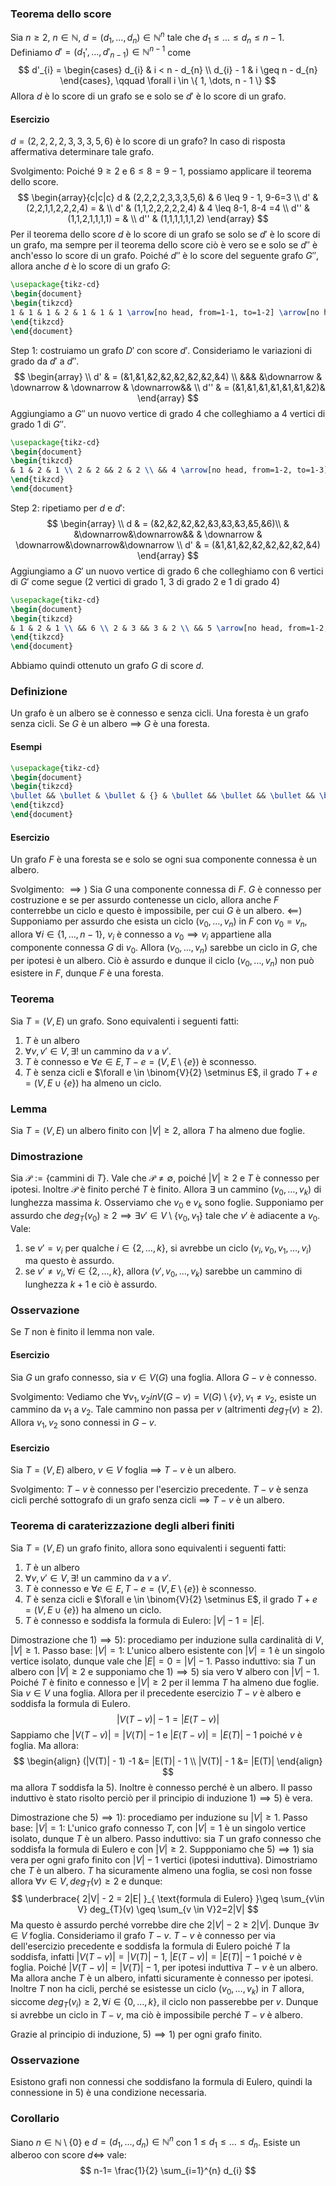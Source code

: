 ### Teorema dello score
Sia $n\geq 2$, $n \in \mathbb{N}$, $d=(d_{1},\dots,d_{n}) \in \mathbb{N}^{n}$ tale che $d_{1} \leq \dots \leq d_{n} \leq n-1$. Definiamo $d'=(d_{1}',\dots,d'_{n-1}) \in \mathbb{N}^{n-1}$ come
$$
d'_{i} = \begin{cases}
d_{i} & i < n - d_{n} \\
d_{i} - 1  &  i \geq n - d_{n}
\end{cases}, \qquad \forall i \in \{ 1, \dots, n - 1 \}
$$
Allora $d$ è lo score di un grafo se e solo se $d'$ è lo score di un grafo.
#### Esercizio
$d = (2,2,2,2,3,3,3,5,6)$ è lo score di un grafo? In caso di risposta affermativa determinare tale grafo.

Svolgimento:
Poiché $9 \geq 2$ e $6 \leq 8 = 9 - 1$, possiamo applicare il teorema dello score.
$$
\begin{array}{c|c|c}
d & (2,2,2,2,3,3,3,5,6) & 6 \leq 9 - 1, 9-6=3 \\
d' & (2,2,1,1,2,2,2,4) = & \\
d' & (1,1,2,2,2,2,2,4) & 4 \leq 8-1, 8-4 =4 \\
d'' & (1,1,2,1,1,1,1) =  &  \\
d'' & (1,1,1,1,1,1,2)
\end{array}
$$
Per il teorema dello score $d$ è lo score di un grafo se solo se $d'$ è lo score di un grafo, ma sempre per il teorema dello score ciò è vero se e solo se $d''$ è anch'esso lo score di un grafo.
Poiché $d''$ è lo score del seguente grafo $G''$, allora anche $d$ è lo score di un grafo $G$:

```tikz
\usepackage{tikz-cd} 
\begin{document} 
\begin{tikzcd}
1 & 1 & 1 & 2 & 1 & 1 & 1 \arrow[no head, from=1-1, to=1-2] \arrow[no head, from=1-3, to=1-4] \arrow[no head, from=1-5, to=1-4] \arrow[no head, from=1-6, to=1-7]
\end{tikzcd} 
\end{document} 
```
Step 1: costruiamo un grafo $D'$ con score $d'$.
Consideriamo le variazioni di grado da $d'$ a $d''$.
$$
\begin{array} \\
d' & = (&1,&1,&2,&2,&2,&2,&2,&4) \\
 &&&  &\downarrow & \downarrow & \downarrow & \downarrow&& \\
d'' & = (&1,&1,&1,&1,&1,&1,&2)&
\end{array}
$$
Aggiungiamo a $G''$ un nuovo vertice di grado $4$ che colleghiamo a $4$ vertici di grado $1$ di $G''$.

```tikz
\usepackage{tikz-cd} 
\begin{document} 
\begin{tikzcd}
& 1 & 2 & 1 \\ 2 & 2 && 2 & 2 \\ && 4 \arrow[no head, from=1-2, to=1-3] \arrow[no head, from=1-4, to=1-3] \arrow[no head, from=2-1, to=2-2] \arrow[no head, from=2-1, to=3-3] \arrow[no head, from=2-2, to=3-3] \arrow[no head, from=2-4, to=2-5] \arrow[no head, from=2-5, to=3-3] \arrow[no head, from=3-3, to=2-4]
\end{tikzcd} 
\end{document} 
```


Step 2: ripetiamo per $d$ e $d'$:
$$
\begin{array} \\
d & = (&2,&2,&2,&2,&3,&3,&3,&5,&6)\\
 & &\downarrow&\downarrow&& & \downarrow & \downarrow&\downarrow&\downarrow \\
d' & = (&1,&1,&2,&2,&2,&2,&2,&4) 
\end{array}
$$
Aggiungiamo a $G'$ un nuovo vertice di grado $6$ che colleghiamo con 6 vertici di $G'$ come segue (2 vertici di grado $1$, 3 di grado $2$ e 1 di grado $4$)


```tikz
\usepackage{tikz-cd} 
\begin{document} 
\begin{tikzcd}
& 1 & 2 & 1 \\ && 6 \\ 2 & 3 && 3 & 2 \\ && 5 \arrow[no head, from=1-2, to=1-3] \arrow[no head, from=1-2, to=2-3] \arrow[no head, from=1-4, to=1-3] \arrow[no head, from=1-4, to=2-3] \arrow[no head, from=2-3, to=1-3] \arrow[no head, from=2-3, to=3-4] \arrow[no head, from=2-3, to=4-3] \arrow[no head, from=3-1, to=3-2] \arrow[no head, from=3-2, to=2-3] \arrow[no head, from=3-2, to=4-3] \arrow[no head, from=3-4, to=3-5] \arrow[no head, from=3-5, to=4-3] \arrow[no head, from=4-3, to=3-1] \arrow[no head, from=4-3, to=3-4]
\end{tikzcd} 
\end{document} 
```

Abbiamo quindi ottenuto un grafo $G$ di score $d$.
### Definizione
Un grafo è un albero se è connesso e senza cicli. Una foresta è un grafo senza cicli.
Se $G$ è un albero $\implies$ $G$ è una foresta.

#### Esempi
```tikz
\usepackage{tikz-cd}
\begin{document}
\begin{tikzcd}
\bullet && \bullet & \bullet & {} & \bullet && \bullet && \bullet && \bullet & \bullet \\ &&&&&& \bullet &&& \bullet & \bullet & \bullet & \bullet \arrow[no head, from=1-3, to=1-4] \arrow[no head, from=1-6, to=2-7] \arrow[no head, from=1-10, to=2-11] \arrow[no head, from=2-7, to=1-8] \arrow[no head, from=2-10, to=2-11] \arrow[no head, from=2-11, to=1-12] \arrow[no head, from=2-11, to=2-12] \arrow[no head, from=2-12, to=2-13] \arrow[no head, from=2-13, to=1-13]
\end{tikzcd}
\end{document}
```
#### Esercizio
Un grafo $F$ è una foresta se e solo se ogni sua componente connessa è un albero.

Svolgimento:
$\implies)$ Sia $G$ una componente connessa di $F.$ $G$ è connesso per costruzione e se per assurdo contenesse un ciclo, allora anche $F$ conterrebbe un ciclo e questo è impossibile, per cui $G$ è un albero.
$\impliedby$) Supponiamo per assurdo che esista un ciclo $(v_{0}, \dots, v_{n})$ in $F$ con $v_{0} = v_{n}$, allora $\forall i\in \{ 1, \dots, n - 1 \}$, $v_{i}$ è connesso a $v_{0} \implies v_{i}$ appartiene alla componente connessa $G$ di $v_{0}$. Allora $(v_{0}, \dots, v_{n})$ sarebbe un ciclo in $G$, che per ipotesi è un albero. Ciò è assurdo  e dunque il ciclo $(v_{0}, \dots, v_{n})$ non può esistere in $F$, dunque $F$ è una foresta.

### Teorema
Sia $T=(V,E)$ un grafo. Sono equivalenti i seguenti fatti:
1. $T$ è un albero
2. $\forall v, v' \in V, \exists!$ un cammino da $v$ a $v'$.
3. $T$ è connesso e $\forall e \in E, T-e = (V, E \setminus \{ e \})$ è sconnesso.
4. $T$ è senza cicli e $\forall e \in \binom{V}{2} \setminus E$, il grado $T+e=(V, E \cup \{ e \})$  ha almeno un ciclo.

### Lemma
Sia $T = (V, E)$ un albero finito con $|V| \geq 2$, allora $T$ ha almeno due foglie.

### Dimostrazione
Sia $\mathcal{P}:=\{ \text{cammini di }T \}$. Vale che $\mathcal{P}\neq \emptyset$, poiché $|V| \geq 2$ e $T$ è connesso per ipotesi. Inoltre $\mathcal{P}$ è finito perché $T$ è finito. Allora $\exists$ un cammino $(v_{0}, \dots, v_{k})$ di lunghezza massima $k$.
Osserviamo che $v_{0}$ e $v_{k}$ sono foglie. Supponiamo per assurdo che $deg_{T}(v_{0}) \geq 2 \implies \exists v' \in V \setminus \{ v_{0}, v_{1} \}$ tale che $v'$ è adiacente a $v_{0}$. Vale:
1. se $v' = v_{i}$ per qualche $i \in \{ 2, \dots,k \}$, si avrebbe un ciclo $(v_{i}, v_{0}, v_{1}, \dots, v_{i})$ ma questo è assurdo.
2. se $v' \neq v_{i}, \forall i \in \{ 2, \dots, k \}$, allora $(v', v_{0}, \dots, v_{k})$ sarebbe un cammino di lunghezza $k+1$ e ciò è assurdo.

### Osservazione
Se $T$ non è finito il lemma non vale.

#### Esercizio
Sia $G$ un grafo connesso, sia $v \in V(G)$ una foglia. Allora $G - v$ è connesso.

Svolgimento:
Vediamo che $\forall v_{1},v_{2} in V(G-v) = V(G) \setminus \{ v \}, v_{1} \neq v_{2}$, esiste un cammino da $v_{1}$ a $v_{2}$. Tale cammino non passa per $v$ (altrimenti $deg_{T}(v) \geq 2$). Allora $v_{1},v_{2}$ sono connessi in $G-v$.

#### Esercizio
Sia $T=(V,E)$ albero, $v \in V$ foglia $\implies$ $T-v$ è un albero.

Svolgimento:
$T-v$ è connesso per l'esercizio precedente.
$T-v$ è senza cicli perché sottografo di un grafo senza cicli $\implies$ $T-v$ è un albero.

### Teorema di caraterizzazione degli alberi finiti
Sia $T=(V,E)$ un grafo finito, allora sono equivalenti i seguenti fatti:
1. $T$ è un albero
2. $\forall v, v' \in V, \exists!$ un cammino da $v$ a $v'$.
3. $T$ è connesso e $\forall e \in E, T-e = (V, E \setminus \{ e \})$ è sconnesso.
4. $T$ è senza cicli e $\forall e \in \binom{V}{2} \setminus E$, il grado $T+e=(V, E \cup \{ e \})$  ha almeno un ciclo.
5. $T$ è connesso e soddisfa la formula di Eulero: $|V| - 1 = |E|$.

Dimostrazione che $1) \implies 5)$: procediamo per induzione sulla cardinalità di $V$, $|V| \geq 1$.
Passo base: $|V|=1$:
L'unico albero esistente con $|V|=1$ è un singolo vertice isolato, dunque vale che $|E| = 0 = |V| - 1$.
Passo induttivo: sia $T$ un albero con $|V| \geq 2$ e supponiamo che $1) \implies 5)$ sia vero $\forall$ albero con $|V|-1$.
Poiché $T$ è finito e connesso e $|V|\geq 2$ per il lemma $T$ ha almeno due foglie. Sia $v \in V$ una foglia. Allora per il precedente esercizio $T-v$ è albero e soddisfa la formula di Eulero.
$$
|V(T-v)| - 1 = |E(T-v)|
$$
Sappiamo che $|V(T-v)| = |V(T)| - 1$ e $|E(T-v)| = |E(T)| - 1$ poiché $v$ è foglia. Ma allora:
$$
\begin{align}
(|V(T)| - 1) -1 &= |E(T)| - 1 \\
|V(T)| - 1 &= |E(T)|
\end{align}
$$
ma allora $T$ soddisfa la $5)$. Inoltre è connesso perché è un albero. Il passo induttivo è stato risolto perciò per il principio di induzione $1) \implies 5)$ è vera.

Dimostrazione che $5) \implies 1)$: procediamo per induzione su $|V|\geq 1$.
Passo base: $|V| = 1$:
L'unico grafo connesso $T$, con $|V|=1$ è un singolo vertice isolato, dunque $T$ è un albero.
Passo induttivo: sia $T$ un grafo connesso che soddisfa la formula di Eulero e con $|V| \geq 2$. Suppponiamo che $5) \implies 1)$ sia vera per ogni grafo finito con $|V| - 1$ vertici (ipotesi induttiva). Dimostriamo che $T$ è un albero.
$T$ ha sicuramente almeno una foglia, se così non fosse allora $\forall v\in V, deg_{T}(v) \geq 2$ e dunque:
$$
\underbrace{ 2|V| - 2 = 2|E| }_{ \text{formula di Eulero} }\geq \sum_{v\in V} deg_{T}(v) \geq \sum_{v \in V}2=2|V|
$$
Ma questo è assurdo perché vorrebbe dire che $2|V|-2\geq 2|V|$. Dunque $\exists v \in V$ foglia.
Consideriamo il grafo $T-v$. $T-v$ è connesso per via dell'esercizio precedente e soddisfa la formula di Eulero poiché $T$ la soddisfa, infatti $|V(T-v)| = |V(T)|-1$, $|E(T-v)|=|E(T)|-1$ poiché $v$ è foglia.
Poiché $|V(T-v)| = |V(T)|-1$, per ipotesi induttiva $T-v$ è un albero. Ma allora anche $T$ è un albero, infatti sicuramente è connesso per ipotesi.
Inoltre $T$ non ha cicli, perché se esistesse un ciclo $(v_{0},\dots,v_{k})$ in $T$ allora, siccome $deg_{T}(v_{i})\geq 2, \forall i \in \{ 0, \dots,k \}$, il ciclo non passerebbe per $v$. Dunque si avrebbe un ciclo in $T-v$, ma ciò è impossibile perché $T-v$ è albero.

Grazie al principio di induzione, $5) \implies 1)$ per ogni grafo finito.

### Osservazione
Esistono grafi non connessi che soddisfano la formula di Eulero, quindi la connessione in $5)$ è una condizione necessaria.

### Corollario
Siano $n \in \mathbb{N} \setminus \{ 0 \}$ e $d=(d_{1},\dots,d_{n})\in \mathbb{N}^{n}$ con $1\leq d_{1}\leq\dots \leq d_{n}$. Esiste un alberoo con score $d \Longleftrightarrow$ vale:
$$
n-1= \frac{1}{2} \sum_{i=1}^{n} d_{i}
$$